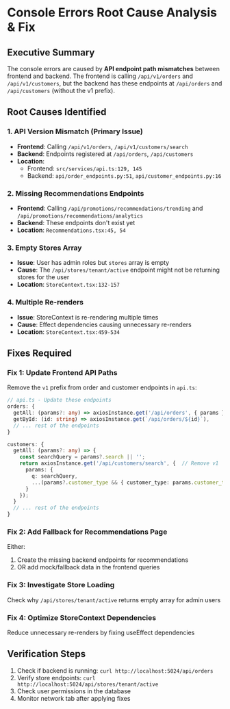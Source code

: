 # Console Errors Root Cause Analysis & Fix

## Executive Summary
The console errors are caused by **API endpoint path mismatches** between frontend and backend. The frontend is calling `/api/v1/orders` and `/api/v1/customers`, but the backend has these endpoints at `/api/orders` and `/api/customers` (without the v1 prefix).

## Root Causes Identified

### 1. API Version Mismatch (Primary Issue)
- **Frontend**: Calling `/api/v1/orders`, `/api/v1/customers/search`
- **Backend**: Endpoints registered at `/api/orders`, `/api/customers`
- **Location**:
  - Frontend: `src/services/api.ts:129, 145`
  - Backend: `api/order_endpoints.py:51`, `api/customer_endpoints.py:16`

### 2. Missing Recommendations Endpoints
- **Frontend**: Calling `/api/promotions/recommendations/trending` and `/api/promotions/recommendations/analytics`
- **Backend**: These endpoints don't exist yet
- **Location**: `Recommendations.tsx:45, 54`

### 3. Empty Stores Array
- **Issue**: User has admin roles but `stores` array is empty
- **Cause**: The `/api/stores/tenant/active` endpoint might not be returning stores for the user
- **Location**: `StoreContext.tsx:132-157`

### 4. Multiple Re-renders
- **Issue**: StoreContext is re-rendering multiple times
- **Cause**: Effect dependencies causing unnecessary re-renders
- **Location**: `StoreContext.tsx:459-534`

## Fixes Required

### Fix 1: Update Frontend API Paths
Remove the `v1` prefix from order and customer endpoints in `api.ts`:

```typescript
// api.ts - Update these endpoints
orders: {
  getAll: (params?: any) => axiosInstance.get('/api/orders', { params }),  // Remove v1
  getById: (id: string) => axiosInstance.get(`/api/orders/${id}`),
  // ... rest of the endpoints
}

customers: {
  getAll: (params?: any) => {
    const searchQuery = params?.search || '';
    return axiosInstance.get('/api/customers/search', {  // Remove v1
      params: {
        q: searchQuery,
        ...(params?.customer_type && { customer_type: params.customer_type })
      }
    });
  }
  // ... rest of the endpoints
}
```

### Fix 2: Add Fallback for Recommendations Page
Either:
1. Create the missing backend endpoints for recommendations
2. OR add mock/fallback data in the frontend queries

### Fix 3: Investigate Store Loading
Check why `/api/stores/tenant/active` returns empty array for admin users

### Fix 4: Optimize StoreContext Dependencies
Reduce unnecessary re-renders by fixing useEffect dependencies

## Verification Steps
1. Check if backend is running: `curl http://localhost:5024/api/orders`
2. Verify store endpoints: `curl http://localhost:5024/api/stores/tenant/active`
3. Check user permissions in the database
4. Monitor network tab after applying fixes